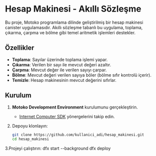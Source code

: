 # Hesap Makinesi - Akıllı Sözleşme

Bu proje, Motoko programlama dilinde geliştirilmiş bir hesap makinesi canister uygulamasıdır. Akıllı sözleşme tabanlı bu uygulama, toplama, çıkarma, çarpma ve bölme gibi temel aritmetik işlemleri destekler.

## Özellikler
- **Toplama**: Sayılar üzerinde toplama işlemi yapar.
- **Çıkarma**: Verilen bir sayı ile mevcut değeri azaltır.
- **Çarpma**: Mevcut değer ile verilen sayıyı çarpar.
- **Bölme**: Mevcut değeri verilen sayıya böler (bölme sıfır kontrolü içerir).
- **Temizle**: Hesap makinesinin mevcut değerini sıfırlar.

## Kurulum

1. **Motoko Development Environment** kurulumunu gerçekleştirin.
   - [Internet Computer SDK](https://internetcomputer.org/docs/current/developer-docs/quickstart/hello10mins/) yönergelerini takip edin.

2. Depoyu klonlayın:
   ```bash
   git clone https://github.com/kullanici_adi/hesap_makinesi.git
   cd hesap_makinesi
3.Projeyi çalıştırın:
  dfx start --background
  dfx deploy




